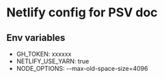 # Netlify config for PSV doc

## Env variables

-   GH_TOKEN: xxxxxx
-   NETLIFY_USE_YARN: true
-   NODE_OPTIONS: --max-old-space-size=4096
